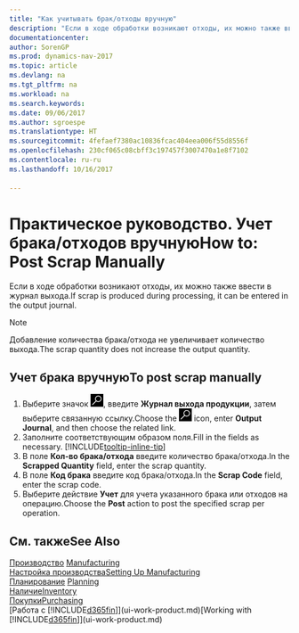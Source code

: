 ```yaml
---
title: "Как учитывать брак/отходы вручную"
description: "Если в ходе обработки возникают отходы, их можно также ввести в журнал выхода. Обратите внимание, что добавление количества брака/отхода не увеличивает количество выхода."
documentationcenter: 
author: SorenGP
ms.prod: dynamics-nav-2017
ms.topic: article
ms.devlang: na
ms.tgt_pltfrm: na
ms.workload: na
ms.search.keywords: 
ms.date: 09/06/2017
ms.author: sgroespe
ms.translationtype: HT
ms.sourcegitcommit: 4fefaef7380ac10836fcac404eea006f55d8556f
ms.openlocfilehash: 230cf065c08cbff3c197457f3007470a1e8f7102
ms.contentlocale: ru-ru
ms.lasthandoff: 10/16/2017

---
```

# <a name="how-to-post-scrap-manually"></a><span data-ttu-id="c71f9-104">Практическое руководство. Учет брака/отходов вручную</span><span class="sxs-lookup"><span data-stu-id="c71f9-104">How to: Post Scrap Manually</span></span>
<span data-ttu-id="c71f9-105">Если в ходе обработки возникают отходы, их можно также ввести в журнал выхода.</span><span class="sxs-lookup"><span data-stu-id="c71f9-105">If scrap is produced during processing, it can be entered in the output journal.</span></span> 

> [!NOTE]
> <span data-ttu-id="c71f9-106">Добавление количества брака/отхода не увеличивает количество выхода.</span><span class="sxs-lookup"><span data-stu-id="c71f9-106">The scrap quantity does not increase the output quantity.</span></span>  

## <a name="to-post-scrap-manually"></a><span data-ttu-id="c71f9-107">Учет брака вручную</span><span class="sxs-lookup"><span data-stu-id="c71f9-107">To post scrap manually</span></span>  
1. <span data-ttu-id="c71f9-108">Выберите значок ![Поиск страницы или отчета](media/ui-search/search_small.png "Значок поиска страницы или отчета"), введите **Журнал выхода продукции**, затем выберите связанную ссылку.</span><span class="sxs-lookup"><span data-stu-id="c71f9-108">Choose the ![Search for Page or Report](media/ui-search/search_small.png "Search for Page or Report icon") icon, enter **Output Journal**, and then choose the related link.</span></span>  
2. <span data-ttu-id="c71f9-109">Заполните соответствующим образом поля.</span><span class="sxs-lookup"><span data-stu-id="c71f9-109">Fill in the fields as necessary.</span></span> [!INCLUDE[tooltip-inline-tip](includes/tooltip-inline-tip_md.md)]  
3. <span data-ttu-id="c71f9-110">В поле **Кол-во брака/отхода** введите количество брака/отхода.</span><span class="sxs-lookup"><span data-stu-id="c71f9-110">In the **Scrapped Quantity** field, enter the scrap quantity.</span></span>  
4. <span data-ttu-id="c71f9-111">В поле **Код брака** введите код брака/отхода.</span><span class="sxs-lookup"><span data-stu-id="c71f9-111">In the **Scrap Code** field, enter the scrap code.</span></span>  
5. <span data-ttu-id="c71f9-112">Выберите действие **Учет** для учета указанного брака или отходов на операцию.</span><span class="sxs-lookup"><span data-stu-id="c71f9-112">Choose the **Post** action to post the specified scrap per operation.</span></span>  

## <a name="see-also"></a><span data-ttu-id="c71f9-113">См. также</span><span class="sxs-lookup"><span data-stu-id="c71f9-113">See Also</span></span>  
<span data-ttu-id="c71f9-114">[Производство](production-manage-manufacturing.md)  </span><span class="sxs-lookup"><span data-stu-id="c71f9-114">[Manufacturing](production-manage-manufacturing.md)  </span></span>  
[<span data-ttu-id="c71f9-115">Настройка производства</span><span class="sxs-lookup"><span data-stu-id="c71f9-115">Setting Up Manufacturing</span></span>](production-configure-production-processes.md)  
<span data-ttu-id="c71f9-116">[Планирование](production-planning.md)    </span><span class="sxs-lookup"><span data-stu-id="c71f9-116">[Planning](production-planning.md)    </span></span>  
[<span data-ttu-id="c71f9-117">Наличие</span><span class="sxs-lookup"><span data-stu-id="c71f9-117">Inventory</span></span>](inventory-manage-inventory.md)  
[<span data-ttu-id="c71f9-118">Покупки</span><span class="sxs-lookup"><span data-stu-id="c71f9-118">Purchasing</span></span>](purchasing-manage-purchasing.md)  
<span data-ttu-id="c71f9-119">[Работа с [!INCLUDE[d365fin](includes/d365fin_md.md)]](ui-work-product.md)</span><span class="sxs-lookup"><span data-stu-id="c71f9-119">[Working with [!INCLUDE[d365fin](includes/d365fin_md.md)]](ui-work-product.md)</span></span>

